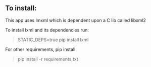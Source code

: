 
To install:
-----------

This app uses lmxml which is dependent upon a C lib called libxml2

To install lxml and its dependencies run:

>STATIC_DEPS=true pip install lxml

For other requirements, pip install:

>pip install -r requirements.txt